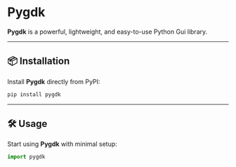  # Pygdk
 
 <!-- ![PyPI](https://img.shields.io/pypi/v/pygdk)
 ![License](https://img.shields.io/github/license/DevByEagle/pygdk)   -->

**Pygdk** is a powerful, lightweight, and easy-to-use Python Gui library.

---

## 📦 Installation

Install **Pygdk** directly from PyPI:

```bash
pip install pygdk
```

<!-- Or install the latest development version: -->

<!-- ```bash
pip install git+https://github.com/DevByEagle/pygdk.git
``` -->

---

## 🛠️ Usage

Start using **Pygdk** with minimal setup:

```python
import pygdk
```
